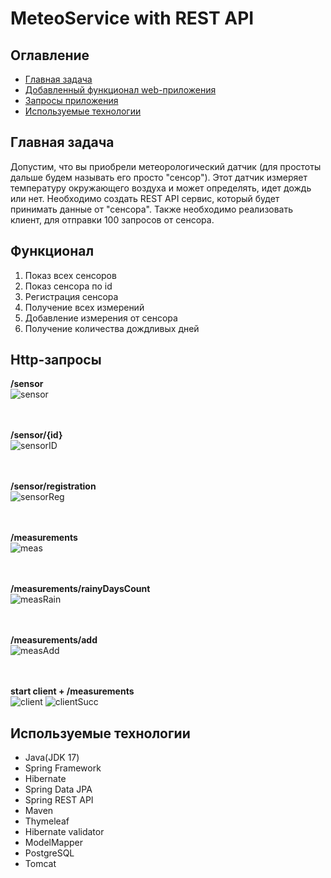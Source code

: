 # MeteoService with REST API

## Оглавление
* [Главная задача](#главная-задача)
* [Добавленный функционал web-приложения](#функционал)
* [Запросы приложения](#http-запросы)
* [Используемые технологии](#используемые-технологии)

## Главная задача
Допустим, что вы приобрели метеорологический датчик (для простоты дальше будем называть его просто "сенсор"). Этот датчик измеряет температуру окружающего воздуха и может определять, идет дождь или нет. Необходимо создать REST API сервис, который будет принимать данные от "сенсора". Также необходимо реализовать клиент, для отправки 100 запросов от сенсора.</br>

## Функционал
1) Показ всех сенсоров
2) Показ сенсора по id
3) Регистрация сенсора
4) Получение всех измерений
5) Добавление измерения от сенсора
6) Получение количества дождливых дней

## Http-запросы
__/sensor__    
![sensor](https://github.com/necha143/MeteoService/assets/113212609/4160cc7c-99db-469c-a761-fe0a5fcc2e76)

</br></br>
__/sensor/{id}__   
![sensorID](https://github.com/necha143/MeteoService/assets/113212609/35cff83a-d8e8-4c68-bf11-42fb110104da)

</br></br>
__/sensor/registration__   
![sensorReg](https://github.com/necha143/MeteoService/assets/113212609/bdeaeda1-257a-4f90-8a3a-154eff6992da)

</br></br>
__/measurements__   
![meas](https://github.com/necha143/MeteoService/assets/113212609/92917f98-a821-4819-b369-00a28365746c)

</br></br>
__/measurements/rainyDaysCount__   
![measRain](https://github.com/necha143/MeteoService/assets/113212609/d5d0a285-a825-419f-a70d-6df7cb148db5)

</br></br>
__/measurements/add__   
![measAdd](https://github.com/necha143/MeteoService/assets/113212609/490d2e9a-8277-4cd6-82fe-9f4d2ed2f5f4)

</br></br>
__start client + /measurements__   
![client](https://github.com/necha143/MeteoService/assets/113212609/f04751f7-d8c7-4841-b2f2-3c567ff3dacf)
![clientSucc](https://github.com/necha143/MeteoService/assets/113212609/7640ce21-522c-4630-9857-2d097b5f1e03)

## Используемые технологии 
* Java(JDK 17)
* Spring Framework
* Hibernate
* Spring Data JPA
* Spring REST API
* Maven
* Thymeleaf
* Hibernate validator
* ModelMapper
* PostgreSQL
* Tomcat
